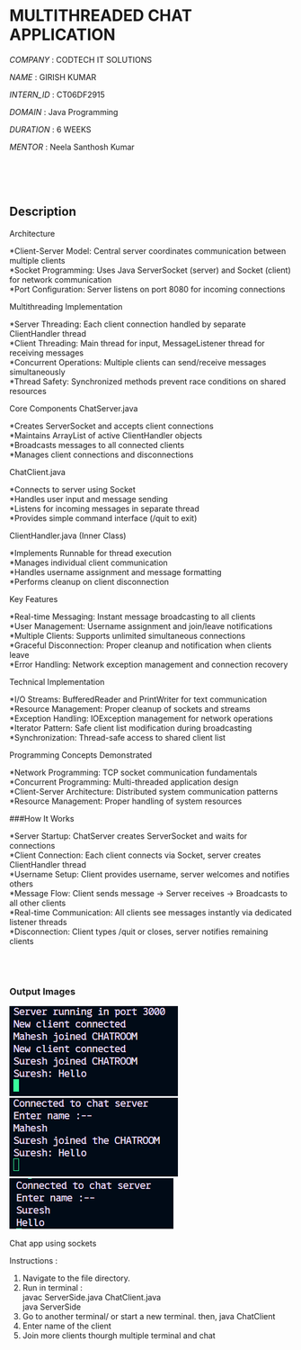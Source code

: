 # MULTITHREADED CHAT APPLICATION

*COMPANY* : CODTECH IT SOLUTIONS

*NAME* : GIRISH KUMAR

*INTERN_ID* : CT06DF2915

*DOMAIN* : Java Programming

*DURATION* : 6 WEEKS

*MENTOR* : Neela Santhosh Kumar
  
  
<br/><br/><br/>

## Description

Architecture

*Client-Server Model: Central server coordinates communication between multiple clients  
*Socket Programming: Uses Java ServerSocket (server) and Socket (client) for network communication  
*Port Configuration: Server listens on port 8080 for incoming connections  

Multithreading Implementation

*Server Threading: Each client connection handled by separate ClientHandler thread  
*Client Threading: Main thread for input, MessageListener thread for receiving messages  
*Concurrent Operations: Multiple clients can send/receive messages simultaneously  
*Thread Safety: Synchronized methods prevent race conditions on shared resources  

Core Components
  ChatServer.java  

  *Creates ServerSocket and accepts client connections  
  *Maintains ArrayList of active ClientHandler objects  
  *Broadcasts messages to all connected clients  
  *Manages client connections and disconnections  
  
  ChatClient.java  

  *Connects to server using Socket  
  *Handles user input and message sending  
  *Listens for incoming messages in separate thread  
  *Provides simple command interface (/quit to exit)  

  ClientHandler.java (Inner Class)  

  *Implements Runnable for thread execution  
  *Manages individual client communication  
  *Handles username assignment and message formatting  
  *Performs cleanup on client disconnection  

Key Features  

*Real-time Messaging: Instant message broadcasting to all clients  
*User Management: Username assignment and join/leave notifications  
*Multiple Clients: Supports unlimited simultaneous connections  
*Graceful Disconnection: Proper cleanup and notification when clients leave  
*Error Handling: Network exception management and connection recovery  

Technical Implementation  

*I/O Streams: BufferedReader and PrintWriter for text communication  
*Resource Management: Proper cleanup of sockets and streams  
*Exception Handling: IOException management for network operations  
*Iterator Pattern: Safe client list modification during broadcasting  
*Synchronization: Thread-safe access to shared client list  
 
Programming Concepts Demonstrated  

*Network Programming: TCP socket communication fundamentals  
*Concurrent Programming: Multi-threaded application design  
*Client-Server Architecture: Distributed system communication patterns   
*Resource Management: Proper handling of system resources  

###How It Works  

*Server Startup: ChatServer creates ServerSocket and waits for connections  
*Client Connection: Each client connects via Socket, server creates ClientHandler thread  
*Username Setup: Client provides username, server welcomes and notifies others  
*Message Flow: Client sends message → Server receives → Broadcasts to all other clients  
*Real-time Communication: All clients see messages instantly via dedicated listener threads  
*Disconnection: Client types /quit or closes, server notifies remaining clients  

<br/> <br/>

### Output Images

![](https://github.com/girishkr9331/Multithreaded-Chat-App/blob/main/MultithreadingChat1.png)
![](https://github.com/girishkr9331/Multithreaded-Chat-App/blob/main/MultithreadingChat2.png)
![](https://github.com/girishkr9331/Multithreaded-Chat-App/blob/main/MultithreadingChat3.png)

Chat app using sockets

Instructions :
1. Navigate to the file directory.
2. Run in terminal :  
  javac ServerSide.java ChatClient.java  
  java ServerSide
3. Go to another terminal/ or start a new terminal.
  then, 
  java ChatClient
4. Enter name of the client
5. Join more clients thourgh multiple terminal and chat 
    

